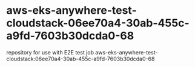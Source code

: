 # aws-eks-anywhere-test-cloudstack-06ee70a4-30ab-455c-a9fd-7603b30dcda0-68
repository for use with E2E test job aws-eks-anywhere-test-cloudstack:06ee70a4-30ab-455c-a9fd-7603b30dcda0-68
